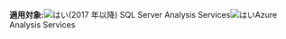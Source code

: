 **適用対象:**![はい](media/yes.png)(2017 年以降) SQL Server Analysis Services![はい](media/yes.png)Azure Analysis Services